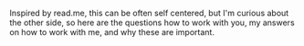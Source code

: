 Inspired by read.me, this can be often self centered, but I'm curious about the other side, so here are the questions how to work with you, my answers on how to work with me, and why these are important.